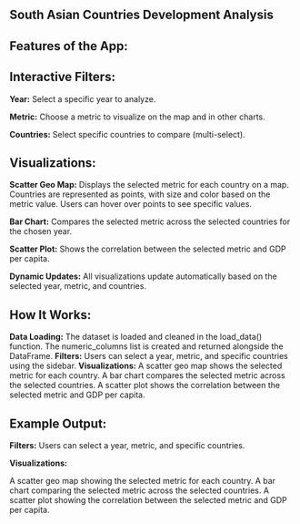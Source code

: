 ## South Asian Countries Development Analysis

## Features of the App:

## Interactive Filters:
**Year:** Select a specific year to analyze.

**Metric:** Choose a metric to visualize on the map and in other charts.

**Countries:** Select specific countries to compare (multi-select).

## Visualizations:

**Scatter Geo Map:** Displays the selected metric for each country on a map. Countries are represented as points, with size and color based on the metric value. Users can hover over points to see specific values.

**Bar Chart:** Compares the selected metric across the selected countries for the chosen year.

**Scatter Plot:** Shows the correlation between the selected metric and GDP per capita.

**Dynamic Updates:**
All visualizations update automatically based on the selected year, metric, and countries.

## How It Works:

**Data Loading:**
The dataset is loaded and cleaned in the load_data() function.
The numeric_columns list is created and returned alongside the DataFrame.
**Filters:**
Users can select a year, metric, and specific countries using the sidebar.
**Visualizations:**
A scatter geo map shows the selected metric for each country.
A bar chart compares the selected metric across the selected countries.
A scatter plot shows the correlation between the selected metric and GDP per capita.

## Example Output:

**Filters:** Users can select a year, metric, and specific countries.

**Visualizations:**

A scatter geo map showing the selected metric for each country.
A bar chart comparing the selected metric across the selected countries.
A scatter plot showing the correlation between the selected metric and GDP per capita.